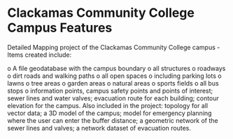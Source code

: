 # Clackamas Community College Campus Features
Detailed Mapping project of the Clackamas Community College campus - Items created include:

o A file geodatabase with the campus boundary
o all structures
o roadways
o dirt roads and walking paths
o all open spaces
  o  including parking lots
  o  lawns
  o  tree areas
  o  garden areas
  o  natural areas
  o  sports fields
o all bus stops
o information points, campus safety points and points of interest; sewer lines and water valves; evacuation route for each building; contour elevation for the campus. Also included in the project: topology for all vector data; a 3D model of the campus; model for emergency planning where the user can enter the buffer distance; a geometric network of the sewer lines and valves; a network dataset of evacuation routes.
